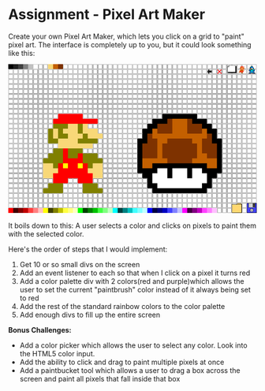 # Assignment - Pixel Art Maker

Create your own Pixel Art Maker, which lets you click on a grid to "paint" pixel art.  The interface is completely up to you, but it could look something like this:

![Example of Pixel Art Maker](pixel-art-maker.png)

It boils down to this: A user selects a color and clicks on pixels to paint them with the selected color.

Here's the order of steps that I would implement:

1. Get 10 or so small divs on the screen
2. Add an event listener to each so that when I click on a pixel it turns red
3. Add a color palette div with 2 colors(red and purple)which allows the user to set the current "paintbrush" color instead of it always being set to red
4. Add the rest of the standard rainbow colors to the color palette
5. Add enough divs to fill up the entire screen

**Bonus Challenges:**

* Add a color picker which allows the user to select any color. Look into the HTML5 color input.
* Add the ability to click and drag to paint multiple pixels at once
* Add a paintbucket tool which allows a user to drag a box across the screen and paint all pixels that fall inside that box
